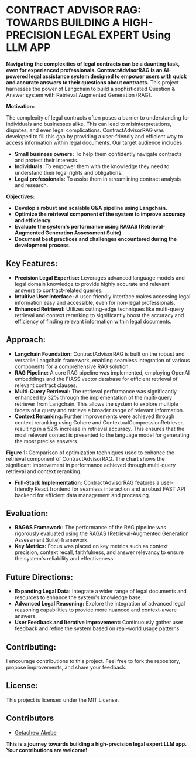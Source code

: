 # CONTRACT ADVISOR RAG: TOWARDS BUILDING A HIGH-PRECISION LEGAL EXPERT Using LLM APP

**Navigating the complexities of legal contracts can be a daunting task, even for experienced professionals.  ContractAdvisorRAG is an AI-powered legal assistance system designed to empower users with quick and accurate answers to their questions about contracts.**  This project harnesses the power of Langchain to build a sophisticated Question & Answer system with Retrieval Augmented Generation (RAG). 

**Motivation:**

The complexity of legal contracts often poses a barrier to understanding for individuals and businesses alike. This can lead to misinterpretations, disputes, and even legal complications.  ContractAdvisorRAG was developed to fill this gap by providing a user-friendly and efficient way to access information within legal documents.  Our target audience includes:

* **Small business owners:**  To help them confidently navigate contracts and protect their interests.
* **Individuals:**  To empower them with the knowledge they need to understand their legal rights and obligations.
* **Legal professionals:**  To assist them in streamlining contract analysis and research.

**Objectives:**

* **Develop a robust and scalable Q&A pipeline using Langchain.**
* **Optimize the retrieval component of the system to improve accuracy and efficiency.**
* **Evaluate the system's performance using RAGAS (Retrieval-Augmented Generation Assessment Suite).**
* **Document best practices and challenges encountered during the development process.**

## Key Features:

* **Precision Legal Expertise:** Leverages advanced language models and legal domain knowledge to provide highly accurate and relevant answers to contract-related queries.
* **Intuitive User Interface:**  A user-friendly interface makes accessing legal information easy and accessible, even for non-legal professionals.
* **Enhanced Retrieval:**  Utilizes cutting-edge techniques like multi-query retrieval and context reranking to significantly boost the accuracy and efficiency of finding relevant information within legal documents.

## Approach:

* **Langchain Foundation:** ContractAdvisorRAG is built on the robust and versatile Langchain framework, enabling seamless integration of various components for a comprehensive RAG solution.
* **RAG Pipeline:**  A core RAG pipeline was implemented, employing OpenAI embeddings and the FIASS vector database for efficient retrieval of relevant contract clauses.
* **Multi-Query Retrieval:**  The retrieval performance was significantly enhanced by 32% through the implementation of the multi-query retriever from Langchain.  This allows the system to explore multiple facets of a query and retrieve a broader range of relevant information.
* **Context Reranking:**  Further improvements were achieved through context reranking using Cohere and ContextualCompressionRetriever, resulting in a 52% increase in retrieval accuracy. This ensures that the most relevant context is presented to the language model for generating the most precise answers. 

**Figure 1:**  Comparison of optimization techniques used to enhance the retrieval component of ContractAdvisorRAG. The chart shows the significant improvement in performance achieved through multi-query retrieval and context reranking.

* **Full-Stack Implementation:**  ContractAdvisorRAG features a user-friendly React frontend for seamless interaction and a robust FAST API backend for efficient data management and processing.

## Evaluation:

* **RAGAS Framework:** The performance of the RAG pipeline was rigorously evaluated using the RAGAS (Retrieval-Augmented Generation Assessment Suite) framework. 
* **Key Metrics:**  Focus was placed on key metrics such as context precision, context recall, faithfulness, and answer relevancy to ensure the system's reliability and effectiveness.

## Future Directions:

* **Expanding Legal Data:**  Integrate a wider range of legal documents and resources to enhance the system's knowledge base.
* **Advanced Legal Reasoning:**  Explore the integration of advanced legal reasoning capabilities to provide more nuanced and context-aware answers.
* **User Feedback and Iterative Improvement:**  Continuously gather user feedback and refine the system based on real-world usage patterns. 

## Contributing:

I encourage contributions to this project. Feel free to fork the repository, propose improvements, and share your feedback.

## License:

This project is licensed under the MIT License.

## Contributors

- [Getachew Abebe](https://github.com/GetachewAbebe) 

**This is a journey towards building a high-precision legal expert LLM app. Your contributions are welcome!**
